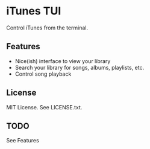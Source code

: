 # iTunes TUI

Control iTunes from the terminal.

## Features

* Nice(ish) interface to view your library
* Search your library for songs, albums, playlists, etc.
* Control song playback

## License

MIT License. See LICENSE.txt.

## TODO

See Features
